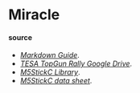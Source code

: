 # Miracle

#### source
- *[Markdown Guide](https://www.markdownguide.org)*.
- *[TESA TopGun Rally Google Drive](shorturl.at/cik07)*.
- *[M5StickC Library](https://github.com/m5stack/M5StickC)*.
- *[M5StickC data sheet](https://docs.m5stack.com/en/core/m5stick)*.